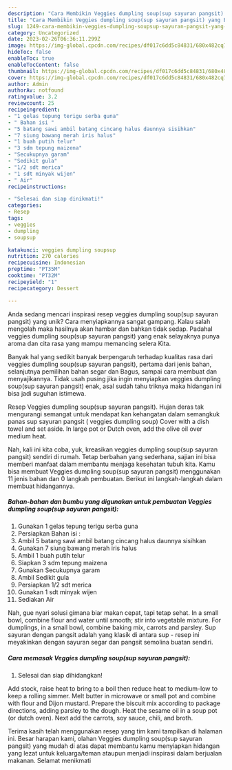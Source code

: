 ```yaml
---
description: "Cara Membikin Veggies dumpling soup(sup sayuran pangsit) yang Bisa Manjain Lidah"
title: "Cara Membikin Veggies dumpling soup(sup sayuran pangsit) yang Bisa Manjain Lidah"
slug: 1249-cara-membikin-veggies-dumpling-soupsup-sayuran-pangsit-yang-bisa-manjain-lidah
category: Uncategorized
date: 2023-02-26T06:36:11.299Z
image: https://img-global.cpcdn.com/recipes/df017c6dd5c84831/680x482cq70/veggies-dumpling-soupsup-sayuran-pangsit-foto-resep-utama.jpg
hideToc: false
enableToc: true
enableTocContent: false
thumbnail: https://img-global.cpcdn.com/recipes/df017c6dd5c84831/680x482cq70/veggies-dumpling-soupsup-sayuran-pangsit-foto-resep-utama.jpg
cover: https://img-global.cpcdn.com/recipes/df017c6dd5c84831/680x482cq70/veggies-dumpling-soupsup-sayuran-pangsit-foto-resep-utama.jpg
author: Admin
authorAv: notfound
ratingvalue: 3.2
reviewcount: 25
recipeingredient:
- "1 gelas tepung terigu serba guna"
- " Bahan isi "
- "5 batang sawi ambil batang cincang halus daunnya sisihkan"
- "7 siung bawang merah iris halus"
- "1 buah putih telur"
- "3 sdm tepung maizena"
- "Secukupnya garam"
- "Sedikit gula"
- "1/2 sdt merica"
- "1 sdt minyak wijen"
- " Air"
recipeinstructions:

- "Selesai dan siap dinikmati!"
categories:
- Resep
tags:
- veggies
- dumpling
- soupsup

katakunci: veggies dumpling soupsup 
nutrition: 270 calories
recipecuisine: Indonesian
preptime: "PT35M"
cooktime: "PT32M"
recipeyield: "1"
recipecategory: Dessert

---
```





Anda sedang mencari inspirasi resep veggies dumpling soup(sup sayuran pangsit) yang unik? Cara menyiapkannya sangat gampang. Kalau salah mengolah maka hasilnya akan hambar dan bahkan tidak sedap. Padahal veggies dumpling soup(sup sayuran pangsit) yang enak selayaknya punya aroma dan cita rasa yang mampu memancing selera Kita.





Banyak hal yang sedikit banyak berpengaruh terhadap kualitas rasa dari veggies dumpling soup(sup sayuran pangsit), pertama dari jenis bahan, selanjutnya pemilihan bahan segar dan Bagus, sampai cara membuat dan menyajikannya. Tidak usah pusing jika ingin menyiapkan veggies dumpling soup(sup sayuran pangsit) enak,      asal sudah tahu triknya maka hidangan ini bisa jadi suguhan istimewa.














Resep Veggies dumpling soup(sup sayuran pangsit). Hujan deras tak mengurangi semangat untuk mendapat kan kehangatan dalam semangkuk panas sup sayuran pangsit ( veggies dumpling soup) Cover with a dish towel and set aside. In large pot or Dutch oven, add the olive oil over medium heat.






Nah, kali ini kita coba, yuk, kreasikan veggies dumpling soup(sup sayuran pangsit) sendiri di rumah. Tetap berbahan yang sederhana, sajian ini bisa memberi manfaat dalam membantu menjaga kesehatan tubuh kita. Kamu bisa membuat Veggies dumpling soup(sup sayuran pangsit) menggunakan 11 jenis bahan dan 0 langkah pembuatan. Berikut ini langkah-langkah dalam membuat hidangannya.

<!--inarticleads1-->

##### Bahan-bahan dan bumbu yang digunakan untuk pembuatan Veggies dumpling soup(sup sayuran pangsit):

1. Gunakan 1 gelas tepung terigu serba guna
1. Persiapkan  Bahan isi :
1. Ambil 5 batang sawi ambil batang cincang halus daunnya sisihkan
1. Gunakan 7 siung bawang merah iris halus
1. Ambil 1 buah putih telur
1. Siapkan 3 sdm tepung maizena
1. Gunakan Secukupnya garam
1. Ambil Sedikit gula
1. Persiapkan 1/2 sdt merica
1. Gunakan 1 sdt minyak wijen
1. Sediakan  Air


Nah, gue nyari solusi gimana biar makan cepat, tapi tetap sehat. In a small bowl, combine flour and water until smooth; stir into vegetable mixture. For dumplings, in a small bowl, combine baking mix, carrots and parsley. Sup sayuran dengan pangsit adalah yang klasik di antara sup - resep ini meyakinkan dengan sayuran segar dan pangsit semolina buatan sendiri. 

<!--inarticleads2-->

##### Cara memasak Veggies dumpling soup(sup sayuran pangsit):


1. Selesai dan siap dihidangkan!

Add stock, raise heat to bring to a boil then reduce heat to medium-low to keep a rolling simmer. Melt butter in microwave or small pot and combine with flour and Dijon mustard. Prepare the biscuit mix according to package directions, adding parsley to the dough. Heat the sesame oil in a soup pot (or dutch oven). Next add the carrots, soy sauce, chili, and broth. 

Terima kasih telah menggunakan resep yang tim kami tampilkan di halaman ini. Besar harapan kami, olahan Veggies dumpling soup(sup sayuran pangsit) yang mudah di atas dapat membantu kamu menyiapkan hidangan yang lezat untuk keluarga/teman ataupun menjadi inspirasi dalam berjualan makanan. Selamat menikmati
